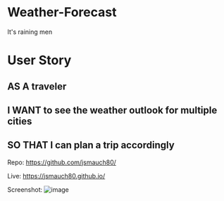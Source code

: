 # Weather-Forecast
It's raining men

# User Story
## AS A traveler
## I WANT to see the weather outlook for multiple cities
## SO THAT I can plan a trip accordingly


Repo:	https://github.com/jsmauch80/

Live: 	https://jsmauch80.github.io/

Screenshot:	![image](https://github.com/jsmauch80/)
